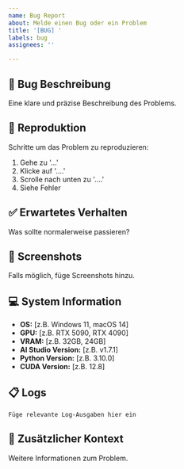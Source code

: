 ```yaml
---
name: Bug Report
about: Melde einen Bug oder ein Problem
title: '[BUG] '
labels: bug
assignees: ''

---
```


## 🐛 Bug Beschreibung
Eine klare und präzise Beschreibung des Problems.

## 🔄 Reproduktion
Schritte um das Problem zu reproduzieren:
1. Gehe zu '...'
2. Klicke auf '....'
3. Scrolle nach unten zu '....'
4. Siehe Fehler

## ✅ Erwartetes Verhalten
Was sollte normalerweise passieren?

## 📸 Screenshots
Falls möglich, füge Screenshots hinzu.

## 💻 System Information
- **OS:** [z.B. Windows 11, macOS 14]
- **GPU:** [z.B. RTX 5090, RTX 4090]
- **VRAM:** [z.B. 32GB, 24GB]
- **AI Studio Version:** [z.B. v1.7.1]
- **Python Version:** [z.B. 3.10.0]
- **CUDA Version:** [z.B. 12.8]

## 📋 Logs
```
Füge relevante Log-Ausgaben hier ein
```

## 📝 Zusätzlicher Kontext
Weitere Informationen zum Problem.
